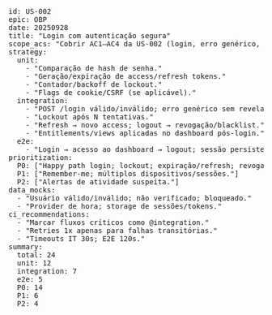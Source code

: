 <pre>
id: US-002
epic: OBP
date: 20250928
title: "Login com autenticação segura"
scope_acs: "Cobrir AC1–AC4 da US-002 (login, erro genérico, lockout, TTL/refresh)."
strategy:
  unit:
    - "Comparação de hash de senha."
    - "Geração/expiração de access/refresh tokens."
    - "Contador/backoff de lockout."
    - "Flags de cookie/CSRF (se aplicável)."
  integration:
    - "POST /login válido/inválido; erro genérico sem revelar usuário."
    - "Lockout após N tentativas."
    - "Refresh → novo access; logout → revogação/blacklist."
    - "Entitlements/views aplicadas no dashboard pós-login."
  e2e:
    - "Login → acesso ao dashboard → logout; sessão persiste entre reloads."
prioritization:
  P0: ["Happy path login; lockout; expiração/refresh; revogação."]
  P1: ["Remember-me; múltiplos dispositivos/sessões."]
  P2: ["Alertas de atividade suspeita."]
data_mocks:
  - "Usuário válido/inválido; não verificado; bloqueado."
  - "Provider de hora; storage de sessões/tokens."
ci_recommendations:
  - "Marcar fluxos críticos como @integration."
  - "Retries 1x apenas para falhas transitórias."
  - "Timeouts IT 30s; E2E 120s."
summary:
  total: 24
  unit: 12
  integration: 7
  e2e: 5
  P0: 14
  P1: 6
  P2: 4
</pre>
